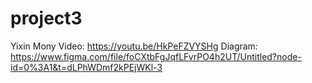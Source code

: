 # project3
Yixin Mony
Video: https://youtu.be/HkPeFZVYSHg
Diagram: https://www.figma.com/file/foCXtbFgJqfLFvrPO4h2UT/Untitled?node-id=0%3A1&t=dLPhWDmf2kPEjWKl-3
